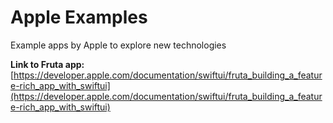 # Apple Examples
Example apps by Apple to explore new technologies

**Link to Fruta app:**  
[https://developer.apple.com/documentation/swiftui/fruta_building_a_feature-rich_app_with_swiftui](https://developer.apple.com/documentation/swiftui/fruta_building_a_feature-rich_app_with_swiftui)
